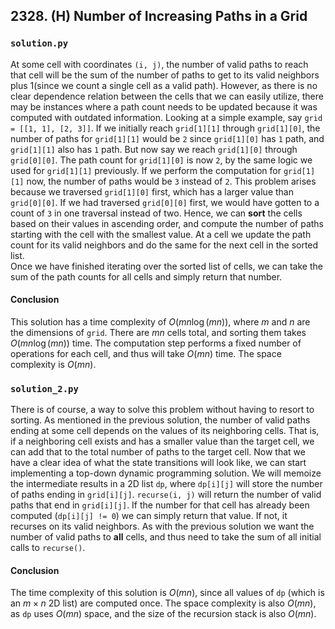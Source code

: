 ## 2328. (H) Number of Increasing Paths in a Grid

### `solution.py`
At some cell with coordinates `(i, j)`, the number of valid paths to reach that cell will be the sum of the number of paths to get to its valid neighbors plus 1(since we count a single cell as a valid path). However, as there is no clear dependence relation between the cells that we can easily utilize, there may be instances where a path count needs to be updated because it was computed with outdated information. Looking at a simple example, say `grid = [[1, 1], [2, 3]]`. If we initially reach `grid[1][1]` through `grid[1][0]`, the number of paths for `grid[1][1]` would be `2` since `grid[1][0]` has `1` path, and `grid[1][1]` also has `1` path. But now say we reach `grid[1][0]` through `grid[0][0]`. The path count for `grid[1][0]` is now `2`, by the same logic we used for `grid[1][1]` previously. If we perform the computation for `grid[1][1]` now, the number of paths would be `3` instead of `2`. This problem arises because we traversed `grid[1][0]` first, which has a larger value than `grid[0][0]`. If we had traversed `grid[0][0]` first, we would have gotten to a count of `3` in one traversal instead of two. Hence, we can **sort** the cells based on their values in ascending order, and compute the number of paths starting with the cell with the smallest value. At a cell we update the path count for its valid neighbors and do the same for the next cell in the sorted list.  
Once we have finished iterating over the sorted list of cells, we can take the sum of the path counts for all cells and simply return that number.  

#### Conclusion
This solution has a time complexity of $O(mn\log(mn))$, where $m$ and $n$ are the dimensions of `grid`. There are $mn$ cells total, and sorting them takes $O(mn\log(mn))$ time. The computation step performs a fixed number of operations for each cell, and thus will take $O(mn)$ time. The space complexity is $O(mn)$.  
  
  

### `solution_2.py`
There is of course, a way to solve this problem without having to resort to sorting. As mentioned in the previous solution, the number of valid paths ending at some cell depends on the values of its neighboring cells. That is, if a neighboring cell exists and has a smaller value than the target cell, we can add that to the total number of paths to the target cell. Now that we have a clear idea of what the state transitions will look like, we can start implementing a top-down dynamic programming solution. We will memoize the intermediate results in a 2D list `dp`, where `dp[i][j]` will store the number of paths ending in `grid[i][j]`. `recurse(i, j)` will return the number of valid paths that end in `grid[i][j]`. If the number for that cell has already been computed (`dp[i][j] != 0`) we can simply return that value. If not, it recurses on its valid neighbors. As with the previous solution we want the number of valid paths to **all** cells, and thus need to take the sum of all initial calls to `recurse()`.  

#### Conclusion
The time complexity of this solution is $O(mn)$, since all values of `dp` (which is an $m\times n$ 2D list) are computed once. The space complexity is also $O(mn)$, as `dp` uses $O(mn)$ space, and the size of the recursion stack is also $O(mn)$.  
  
